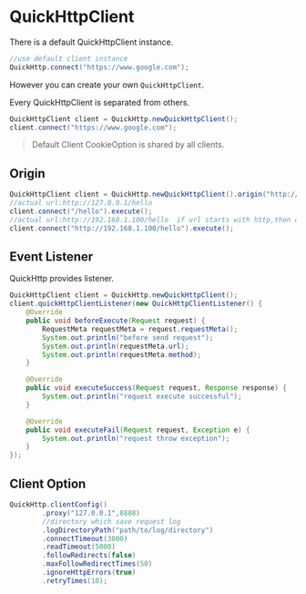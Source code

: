 # QuickHttpClient

There is a default QuickHttpClient instance.

```java
//use default client instance
QuickHttp.connect("https://www.google.com");
```

However you can create your own ``QuickHttpClient``.

Every QuickHttpClient is separated from others.

```java
QuickHttpClient client = QuickHttp.newQuickHttpClient();
client.connect("https://www.google.com");
```

> Default Client CookieOption is shared by all clients.

## Origin

```java
QuickHttpClient client = QuickHttp.newQuickHttpClient().origin("http://127.0.0.1");
//actual url:http://127.0.0.1/hello
client.connect("/hello").execute();
//actual url:http://192.168.1.100/hello  if url starts with http,then origin method has no effect.
client.connect("http://192.168.1.100/hello").execute();
```

## Event Listener

QuickHttp provides listener.

```java
QuickHttpClient client = QuickHttp.newQuickHttpClient();
client.quickHttpClientListener(new QuickHttpClientListener() {
    @Override
    public void beforeExecute(Request request) {
        RequestMeta requestMeta = request.requestMeta();
        System.out.println("before send request");
        System.out.println(requestMeta.url);
        System.out.println(requestMeta.method);
    }

    @Override
    public void executeSuccess(Request request, Response response) {
        System.out.println("request execute successful");
    }

    @Override
    public void executeFail(Request request, Exception e) {
        System.out.println("request throw exception");
    }
});
```

## Client Option

```java
QuickHttp.clientConfig()
        .proxy("127.0.0.1",8888)
        //directory which save request log
        .logDirectoryPath("path/to/log/directory")
        .connectTimeout(3000)
        .readTimeout(5000)
        .followRedirects(false)
        .maxFollowRedirectTimes(50)
        .ignoreHttpErrors(true)
        .retryTimes(10);
```